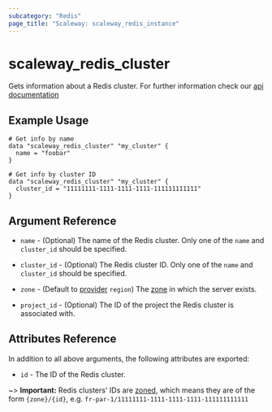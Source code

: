 ```yaml
---
subcategory: "Redis"
page_title: "Scaleway: scaleway_redis_instance"
---
```


# scaleway_redis_cluster

Gets information about a Redis cluster. For further information check our [api documentation](https://developers.scaleway.com/en/products/redis/api/v1alpha1/#clusters-a85816)

## Example Usage

```hcl
# Get info by name
data "scaleway_redis_cluster" "my_cluster" {
  name = "foobar"
}

# Get info by cluster ID
data "scaleway_redis_cluster" "my_cluster" {
  cluster_id = "11111111-1111-1111-1111-111111111111"
}
```

## Argument Reference

- `name` - (Optional) The name of the Redis cluster.
  Only one of the `name` and `cluster_id` should be specified.

- `cluster_id` - (Optional) The Redis cluster ID.
  Only one of the `name` and `cluster_id` should be specified.

- `zone` - (Default to [provider](../index.md) `region`) The [zone](../guides/regions_and_zones.md#zones) in which the server exists.

- `project_id` - (Optional) The ID of the project the Redis cluster is associated with.

## Attributes Reference

In addition to all above arguments, the following attributes are exported:

- `id` - The ID of the Redis cluster.

~> **Important:** Redis clusters' IDs are [zoned](../guides/regions_and_zones.md#resource-ids), which means they are of the form `{zone}/{id}`, e.g. `fr-par-1/11111111-1111-1111-1111-111111111111`
